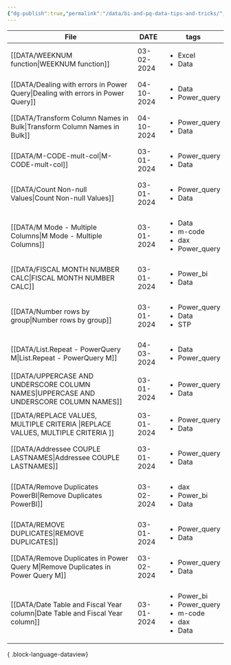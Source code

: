 ```yaml
---
{"dg-publish":true,"permalink":"/data/bi-and-pq-data-tips-and-tricks/","tags":["inbox","Data","Projects"],"noteIcon":"","created":"2024-04-03 4:09:59 pm","updated":"2024-04-10 9:25:21 pm"}
---
```


| File                                                                                     | DATE       | tags                                                                                   |
| ---------------------------------------------------------------------------------------- | ---------- | -------------------------------------------------------------------------------------- |
| [[DATA/WEEKNUM function\|WEEKNUM function]]                                           | 03-02-2024 | <ul><li>Excel</li><li>Data</li></ul>                                                   |
| [[DATA/Dealing with errors in Power Query\|Dealing with errors in Power Query]]       | 04-10-2024 | <ul><li>Data</li><li>Power_query</li></ul>                                             |
| [[DATA/Transform Column Names in Bulk\|Transform Column Names in Bulk]]               | 04-10-2024 | <ul><li>Power_query</li><li>Data</li></ul>                                             |
| [[DATA/M-CODE-mult-col\|M-CODE-mult-col]]                                             | 03-01-2024 | <ul><li>Power_query</li><li>Data</li></ul>                                             |
| [[DATA/Count Non-null Values\|Count Non-null Values]]                                 | 03-01-2024 | <ul><li>Power_query</li><li>Data</li></ul>                                             |
| [[DATA/M Mode - Multiple Columns\|M Mode - Multiple Columns]]                         | 03-01-2024 | <ul><li>Data</li><li>m-code</li><li>dax</li><li>Power_query</li></ul>                  |
| [[DATA/FISCAL MONTH NUMBER CALC\|FISCAL MONTH NUMBER CALC]]                           | 03-01-2024 | <ul><li>Power_bi</li><li>Data</li></ul>                                                |
| [[DATA/Number rows by group\|Number rows by group]]                                   | 03-01-2024 | <ul><li>Power_query</li><li>Data</li><li>STP</li></ul>                                 |
| [[DATA/List.Repeat - PowerQuery M\|List.Repeat - PowerQuery M]]                       | 04-03-2024 | <ul><li>Data</li><li>Power_query</li></ul>                                             |
| [[DATA/UPPERCASE AND UNDERSCORE COLUMN NAMES\|UPPERCASE AND UNDERSCORE COLUMN NAMES]] | 03-01-2024 | <ul><li>Power_query</li><li>Data</li></ul>                                             |
| [[DATA/REPLACE VALUES, MULTIPLE CRITERIA \|REPLACE VALUES, MULTIPLE CRITERIA ]]       | 03-01-2024 | <ul><li>Power_query</li><li>Data</li></ul>                                             |
| [[DATA/Addressee COUPLE LASTNAMES\|Addressee COUPLE LASTNAMES]]                       | 03-01-2024 | <ul><li>Power_query</li><li>Data</li></ul>                                             |
| [[DATA/Remove Duplicates PowerBI\|Remove Duplicates PowerBI]]                         | 03-02-2024 | <ul><li>dax</li><li>Power_bi</li><li>Data</li></ul>                                    |
| [[DATA/REMOVE DUPLICATES\|REMOVE DUPLICATES]]                                         | 03-01-2024 | <ul><li>Power_query</li><li>Data</li></ul>                                             |
| [[DATA/Remove Duplicates in Power Query M\|Remove Duplicates in Power Query M]]       | 03-02-2024 | <ul><li>Power_query</li><li>Data</li></ul>                                             |
| [[DATA/Date Table and Fiscal Year column\|Date Table and Fiscal Year column]]         | 03-01-2024 | <ul><li>Power_bi</li><li>Power_query</li><li>m-code</li><li>dax</li><li>Data</li></ul> |

{ .block-language-dataview}
